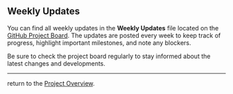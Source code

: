 ## Weekly Updates

You can find all weekly updates in the **Weekly Updates** file located on the [GitHub Project Board](https://github.com/users/tobiashungwe/projects/1/views/1?pane=info&statusUpdateId=56419). The updates are posted every week to keep track of progress, highlight important milestones, and note any blockers. 

Be sure to check the project board regularly to stay informed about the latest changes and developments.

---

return to the [Project Overview](../README.md).